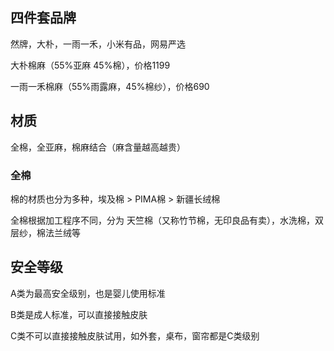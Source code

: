 ## 四件套品牌

然牌，大朴，一雨一禾，小米有品，网易严选

大朴棉麻（55%亚麻 45%棉），价格1199

一雨一禾棉麻（55%雨露麻，45%棉纱），价格690



## 材质

全棉，全亚麻，棉麻结合（麻含量越高越贵）

### 全棉

棉的材质也分为多种，埃及棉 > PIMA棉 > 新疆长绒棉

全棉根据加工程序不同，分为 天竺棉（又称竹节棉，无印良品有卖），水洗棉，双层纱，棉法兰绒等



## 安全等级

A类为最高安全级别，也是婴儿使用标准

B类是成人标准，可以直接接触皮肤

C类不可以直接接触皮肤试用，如外套，桌布，窗帘都是C类级别